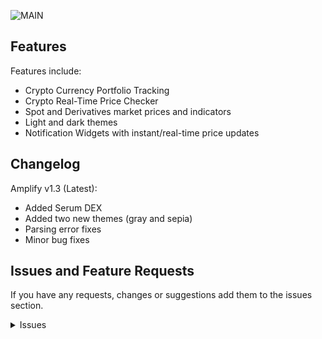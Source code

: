 ![MAIN](https://i.imgur.com/GORKzhA.png)

## Features

Features include:
* Crypto Currency Portfolio Tracking
* Crypto Real-Time Price Checker
* Spot and Derivatives market prices and indicators
* Light and dark themes
* Notification Widgets with instant/real-time price updates

## Changelog

Amplify v1.3 (Latest):
* Added Serum DEX
* Added two new themes (gray and sepia)
* Parsing error fixes
* Minor bug fixes

## Issues and Feature Requests

If you have any requests, changes or suggestions add them to the issues section. 

<details><summary>Issues</summary>

## FAQ

[See our website.](https://tekhnical.com/amplify/)
You can also reach out to us on [Twitter](https://twitter.com/tekkaadan).

## Disclaimer

The developer of this application does not have any affiliation with the content providers available.
